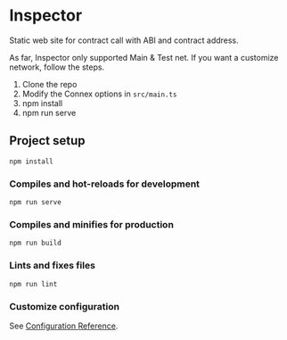 # Inspector

Static web site for contract call with ABI and contract address.

As far, Inspector only supported Main & Test net. If you want a customize network, follow the steps.


1. Clone the repo
2. Modify the Connex options in ```src/main.ts```
3. npm install
4. npm run serve

## Project setup
```
npm install
```

### Compiles and hot-reloads for development
```
npm run serve
```

### Compiles and minifies for production
```
npm run build
```

### Lints and fixes files
```
npm run lint
```

### Customize configuration
See [Configuration Reference](https://cli.vuejs.org/config/).
